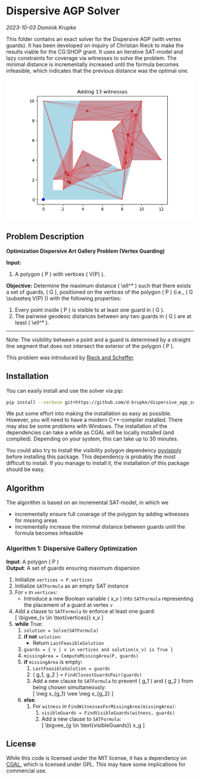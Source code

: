 # Dispersive AGP Solver

_2023-10-03 Dominik Krupke_

This folder contains an exact solver for the Dispersive AGP (with vertex
guards). It has been developed on inquiry of Christian Rieck to make the results
viable for the CG:SHOP grant. It uses an iterative SAT-model and lazy
constraints for coverage via witnesses to solve the problem. The minimal
distance is incrementally increased until the formula becomes infeasible, which
indicates that the previous distance was the optimal one.

![example](https://github.com/d-krupke/dispersive_agp_solver/blob/main/docs/figures/animation.gif?raw=true)

## Problem Description


**Optimization Dispersive Art Gallery Problem (Vertex Guarding)**

**Input:**
1. A polygon \( P \) with vertices \( V(P) \).

**Objective:** 
Determine the maximum distance \( \ell^* \) such that there exists a set of guards, \( G \), positioned on the vertices of the polygon \( P \) (i.e., \( G \subseteq V(P) \)) with the following properties:

1. Every point inside \( P \) is visible to at least one guard in \( G \).
2. The pairwise geodesic distances between any two guards in \( G \) are at least \( \ell^* \).

---

Note: The visibility between a point and a guard is determined by a straight line segment that does not intersect the exterior of the polygon \( P \).

This problem was introduced by [Rieck and Scheffer](https://arxiv.org/pdf/2209.10291.pdf).

## Installation

You can easily install and use the solver via pip:

```bash
pip install --verbose git+https://github.com/d-krupke/dispersive_agp_solver
```

We put some effort into making the installation as easy as possible. However,
you will need to have a modern C++-compiler installed. There may also be some
problems with Windows. The installation of the dependencies can take a while as
CGAL will be locally installed (and compiled). Depending on your system, this
can take up to 30 minutes.

You could also try to install the visibility polygon dependency
[pyvispoly](https://github.com/d-krupke/pyvispoly) before installing this
package. This dependency is probably the most difficult to install. If you
manage to install it, the installation of this package should be easy.

## Algorithm

The algorithm is based on an incremental SAT-model, in which we
* incrementally ensure full coverage of the polygon by adding witnesses for
  missing areas
* incrementally increase the minimal distance between guards until the formula
  becomes infeasible

### Algorithm 1: Dispersive Gallery Optimization

**Input**: A polygon \( P \)  
**Output**: A set of guards ensuring maximum dispersion


1. Initialize `vertices = P.vertices`
2. Initialize `SATFormula` as an empty SAT instance
3. For `v` in `vertices`:
   - Introduce a new Boolean variable \( x_v \) into `SATFormula` representing the placement of a guard at vertex `v`
4. Add a clause to `SATFormula` to enforce at least one guard:  
   \[ \bigvee_{v \in \text{vertices}} x_v \]
5. **while** True:
   1. `solution = Solve(SATFormula)`
   2. **if not** `solution`:  
      - Return `LastFeasibleSolution`
   3. `guards = { v | v in vertices and solution(x_v) is True }`
   4. `missingArea = ComputeMissingArea(P, guards)`
   5. **if** `missingArea` is empty:
      1. `LastFeasibleSolution = guards`
      2. \( g_1, g_2 \) = `FindClosestGuardsPair(guards)`
      3. Add a new clause to `SATFormula` to prevent \( g_1 \) and \( g_2 \) from being chosen simultaneously:  
      \[ \neg x_{g_1} \vee \neg x_{g_2} \]
   6. **else**:
      1. For `witness` in `FindWitnessesForMissingArea(missingArea)`:
         1. `visibleGuards = FindVisibleGuards(witness, guards)`
         2. Add a new clause to `SATFormula`:  
         \[ \bigvee_{g \in \text{visibleGuards}} x_g \]




## License

While this code is licensed under the MIT license, it has a dependency on [CGAL](https://www.cgal.org/),
which is licensed under GPL. This may have some implications for commercial use.